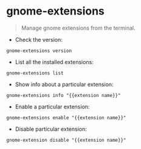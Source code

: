 # gnome-extensions

> Manage gnome extensions from the terminal.

- Check the version:

`gnome-extensions version`

- List all the installed extensions:

`gnome-extensions list`

- Show info about a particular extension:

`gnome-extensions info "{{extension name}}"`

- Enable a particular extension:

`gnome-extensions enable "{{extension name}}"`

- Disable particular extension:

`gnome-extension disable "{{extension name}}"`
